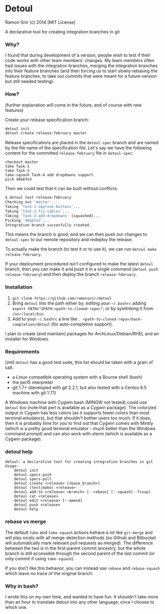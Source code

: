# Detoul

Ramon Snir (c) 2014 [MIT License]

A declarative tool for creating integration branches in git

### Why?

I found that during development of a version, people wish to test if their code works with other team members' changes. My team members often had issues with the integration branches, merging the integration branches into their feature branches (and then forcing us to start slowly rebasing the feature branches, to take out commits that were meant for a future version but still needed testing).

### How?

(further explanation will come in the future, and of course with new features)

Create your release specification branch:
```sh
detoul init
detoul create release-february master
```

Release specifications are placed in the `detoul-spec` branch and are named by the file name of the specification file. Let's say we have the following content for the committed `release-february` file in `detoul-spec`:
```
checkout master
take Task-1
take Task-3
take-squash Task-4 add dropdowns support
pick 40abfe3
```

Then we could test that it can be built without conflicts:
```sh
$ detoul test release-february
Checking out 'master'...
Taking 'Task-1-improve-buttons'...
Taking 'Task-2-fix-tables'...
Taking 'Task-3-add-dropdowns' (squashed)...
Picking '40abfe3'...
Integration branch succesfully created.
```

This means the branch is good, and we can then push our changes to `detoul-spec` to our remote repository and redeploy the release.

To actually make the branch (to test it or to use it), we can run `detoul make release-february`.

If your deployment procedured isn't configured to make the latest `detoul` branch, then you can make it and push it in a single command (`detoul push release-february`) and then deploy the branch `release-february`.

### Installation

1. `git clone https://github.com/ramonsnir/detoul`
2. Bring `detoul` into the path either by: editing your `~/.bashrc` adding `export PATH="$PATH:<path-to-cloned-repo>"`; or by symlinking it from `/usr/local/bin`.
3. Add to your `~/.bashrc` a line like `. <path-to-cloned-repo>/bash-completion/detoul` (for auto-completion support).

I plan to create (and maintain) packages for ArchLinux/Debian/RHEL and an installer for Windows.

### Requirements

Until `detoul` has a good test suite, this list should be taken with a grain of salt.

* a Linux-compatible operating system with a Bourne shell (bash)
* the perl5 interpreter
* git 1.7+ (developed with git 2.2.1, but also tested with a Centos 6.5 machine with git 1.7.1)

A Windows machine with Cygwin bash (MINGW not tested) could use `detoul` too (note that perl is available as a Cygwin package). The colorized output in Cygwin has less colors (as it supports fewer colors than most terminal emulators), but that shouldn't bother users too much. If it does, then it is probably time for you to find out that Cygwin comes with Mintty (which is a pretty good terminal emulator - much better than the Windows command prompt) and can also work with xterm (which is available as a Cygwin package).

### detoul help

```
detoul: a declarative tool for creating integration branches in git
Usage:
    detoul init
    detoul specs-push
    detoul specs-pull
    detoul create <release> [<base_branch>]
    detoul (test|make) <release>
    detoul add-to <release> <branch> [--rebase] [--squash|--fixup]
    detoul cat <release>
    detoul edit <release> [--amend]
    detoul push <release>
    detoul help
```

### rebase vs merge

The default `take` and `take-squash` actions behave a lot like `git-merge` and will play nicely with all merge-detection methods (so Github and Bitbucket will automatically mark relevant pull requests as merged). The difference between the two is in the first-parent commit ancestry, but the whole branch is still accessible through the second parent of the last commit (or only commit if using `take-squash`).

If you don't like this behavior, you can instead use `rebase` and `rebase-squash` which leave no trace of the original branch.

### Why in bash?

I wrote this on my own time, and wanted to have fun. It shouldn't take more than an hour to translate detoul into any other language, once I choose to which one.